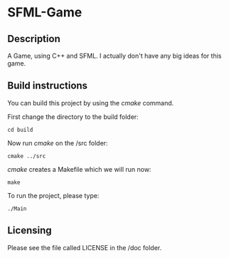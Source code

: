 # SFML-Game
## Description

A Game, using C++ and SFML. I actually don't have any big ideas for this game.


## Build instructions

You can build this project by using the *cmake* command.

First change the directory to the build folder:
```
cd build
```
Now run *cmake* on the /src folder:
```
cmake ../src
```
*cmake* creates a Makefile which we will run now:
```
make
```
To run the project, please type:
```
./Main
```

## Licensing

Please see the file called LICENSE in the /doc folder.
